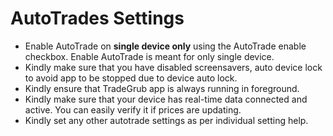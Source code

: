 # AutoTrades Settings

- Enable AutoTrade on **single device only** using the AutoTrade enable checkbox. Enable AutoTrade is meant for only single device.
- Kindly make sure that you have disabled screensavers, auto device lock to avoid app to be stopped due to device auto lock.
- Kindly ensure that TradeGrub app is always running in foreground.
- Kindly make sure that your device has real-time data connected and active. You can easily verify it if prices are updating.
- Kindly set any other autotrade settings as per individual setting help.


